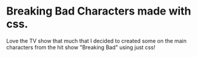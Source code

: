 # Breaking Bad Characters made with css.

Love the TV show that much that I decided to created some on the main characters from the hit show "Breaking Bad" using just css!

